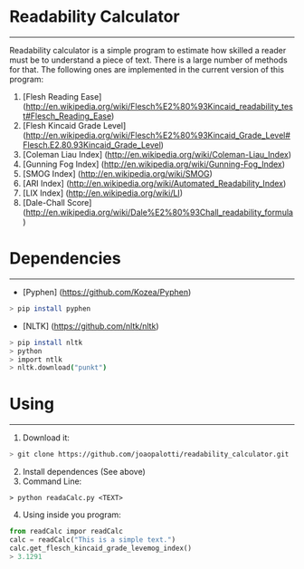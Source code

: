 # Readability Calculator
------------------------

Readability calculator is a simple program to estimate how skilled a reader must be to understand a piece of text.
There is a large number of methods for that. The following ones are implemented in the current version of this program:

1. [Flesh Reading Ease] (http://en.wikipedia.org/wiki/Flesch%E2%80%93Kincaid_readability_test#Flesch_Reading_Ease)
2. [Flesh Kincaid Grade Level] (http://en.wikipedia.org/wiki/Flesch%E2%80%93Kincaid_Grade_Level#Flesch.E2.80.93Kincaid_Grade_Level)
3. [Coleman Liau Index] (http://en.wikipedia.org/wiki/Coleman-Liau_Index)
4. [Gunning Fog Index] (http://en.wikipedia.org/wiki/Gunning-Fog_Index)
5. [SMOG Index] (http://en.wikipedia.org/wiki/SMOG)
6. [ARI Index] (http://en.wikipedia.org/wiki/Automated_Readability_Index)
7. [LIX Index] (http://en.wikipedia.org/wiki/LI)
8. [Dale-Chall Score] (http://en.wikipedia.org/wiki/Dale%E2%80%93Chall_readability_formula)

# Dependencies
-------------

* [Pyphen] (https://github.com/Kozea/Pyphen) 

```bash
> pip install pyphen
```

* [NLTK] (https://github.com/nltk/nltk)

```bash
> pip install nltk
> python
> import ntlk
> nltk.download("punkt")
```

# Using
--------

1. Download it:
```bash    
> git clone https://github.com/joaopalotti/readability_calculator.git
```

2. Install dependences (See above)
3. Command Line:
```bashh
> python readaCalc.py <TEXT>
```
4. Using inside you program:
```python
from readCalc impor readCalc
calc = readCalc("This is a simple text.")
calc.get_flesch_kincaid_grade_levemog_index()
> 3.1291
```

